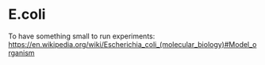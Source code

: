 # E.coli
To have something small to run experiments: https://en.wikipedia.org/wiki/Escherichia_coli_(molecular_biology)#Model_organism
